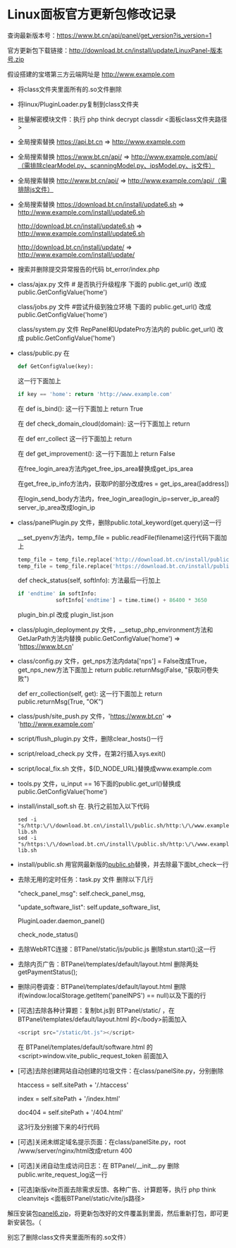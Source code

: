 # Linux面板官方更新包修改记录

查询最新版本号：https://www.bt.cn/api/panel/get_version?is_version=1

官方更新包下载链接：http://download.bt.cn/install/update/LinuxPanel-版本号.zip

假设搭建的宝塔第三方云端网址是 http://www.example.com

- 将class文件夹里面所有的.so文件删除

- 将linux/PluginLoader.py复制到class文件夹

- 批量解密模块文件：执行 php think decrypt classdir <面板class文件夹路径>

- 全局搜索替换 https://api.bt.cn => http://www.example.com

- 全局搜索替换 https://www.bt.cn/api/ => http://www.example.com/api/（需排除clearModel.py、scanningModel.py、ipsModel.py、js文件）

- 全局搜索替换 http://www.bt.cn/api/ => http://www.example.com/api/（需排除js文件）

- 全局搜索替换 https://download.bt.cn/install/update6.sh => http://www.example.com/install/update6.sh

  http://download.bt.cn/install/update6.sh => http://www.example.com/install/update6.sh

  http://download.bt.cn/install/update/ => http://www.example.com/install/update/

- 搜索并删除提交异常报告的代码 bt_error/index.php

- class/ajax.py 文件 \# 是否执行升级程序 下面的 public.get_url() 改成 public.GetConfigValue('home')

  class/jobs.py 文件 \#尝试升级到独立环境 下面的 public.get_url() 改成 public.GetConfigValue('home')

  class/system.py 文件 RepPanel和UpdatePro方法内的 public.get_url() 改成 public.GetConfigValue('home')

- class/public.py 在 

  ```python
  def GetConfigValue(key):
  ```

  这一行下面加上

  ```python
  if key == 'home': return 'http://www.example.com'
  ```

  在 def is_bind(): 这一行下面加上 return True

  在 def check_domain_cloud(domain): 这一行下面加上 return

  在 def err_collect 这一行下面加上 return

  在 def get_improvement(): 这一行下面加上 return False

  在free_login_area方法内get_free_ips_area替换成get_ips_area

  在get_free_ip_info方法内，获取IP的部分改成res = get_ips_area([address])

  在login_send_body方法内，free_login_area(login_ip=server_ip_area的server_ip_area改成login_ip

- class/panelPlugin.py 文件，删除public.total_keyword(get.query)这一行

  __set_pyenv方法内，temp_file = public.readFile(filename)这行代码下面加上

  ```python
  temp_file = temp_file.replace('http://download.bt.cn/install/public.sh', 'http://www.example.com/install/public.sh')
  temp_file = temp_file.replace('https://download.bt.cn/install/public.sh', 'http://www.example.com/install/public.sh')
  ```
  
  def check_status(self, softInfo): 方法最后一行加上
  
  ```python
  if 'endtime' in softInfo:
              softInfo['endtime'] = time.time() + 86400 * 3650
  ```
  
  plugin_bin.pl 改成 plugin_list.json
  
- class/plugin_deployment.py 文件，__setup_php_environment方法和GetJarPath方法内替换 public.GetConfigValue('home') => 'https://www.bt.cn'

- class/config.py 文件，get_nps方法内data['nps'] = False改成True，get_nps_new方法下面加上 return public.returnMsg(False, "获取问卷失败")

  def err_collection(self, get): 这一行下面加上 return public.returnMsg(True, "OK")

- class/push/site_push.py 文件，'https://www.bt.cn' => 'http://www.example.com'

- script/flush_plugin.py 文件，删除clear_hosts()一行

- script/reload_check.py 文件，在第2行插入sys.exit()

- script/local_fix.sh 文件，${D_NODE_URL}替换成www.example.com

- tools.py 文件，u_input == 16下面的public.get_url()替换成public.GetConfigValue('home')

- install/install_soft.sh 在. 执行之前加入以下代码

  ```shell
  sed -i "s/http:\/\/download.bt.cn\/install\/public.sh/http:\/\/www.example.com\/install\/public.sh/" lib.sh
  sed -i "s/https:\/\/download.bt.cn\/install\/public.sh/http:\/\/www.example.com\/install\/public.sh/" lib.sh
  ```
  
- install/public.sh 用官网最新版的[public.sh](http://download.bt.cn/install/public.sh)替换，并去除最下面bt_check一行

- 去除无用的定时任务：task.py 文件  删除以下几行

  "check_panel_msg": self.check_panel_msg,

  "update_software_list": self.update_software_list,

  PluginLoader.daemon_panel()

  check_node_status()

- 去除WebRTC连接：BTPanel/static/js/public.js  删除stun.start();这一行

- 去除内页广告：BTPanel/templates/default/layout.html 删除两处getPaymentStatus();

- 删除问卷调查：BTPanel/templates/default/layout.html 删除if(window.localStorage.getItem('panelNPS') == null)以及下面的行

- [可选]去除各种计算题：复制bt.js到 BTPanel/static/ ，在 BTPanel/templates/default/layout.html 的\</body\>前面加入

  ```javascript
  <script src="/static/bt.js"></script>
  ```

  在 BTPanel/templates/default/software.html 的 \<script\>window.vite_public_request_token 前面加入

- [可选]去除创建网站自动创建的垃圾文件：在class/panelSite.py，分别删除

  htaccess = self.sitePath + '/.htaccess'

  index = self.sitePath + '/index.html'

  doc404 = self.sitePath + '/404.html'

  这3行及分别接下来的4行代码

- [可选]关闭未绑定域名提示页面：在class/panelSite.py，root /www/server/nginx/html改成return 400

- [可选]关闭自动生成访问日志：在 BTPanel/\_\_init\_\_.py  删除public.write_request_log这一行

- [可选]新版vite页面去除需求反馈、各种广告、计算题等，执行 php think cleanvitejs <面板BTPanel/static/vite/js路径>


解压安装包[panel6.zip](http://download.bt.cn/install/src/panel6.zip)，将更新包改好的文件覆盖到里面，然后重新打包，即可更新安装包。（

别忘了删除class文件夹里面所有的.so文件）

